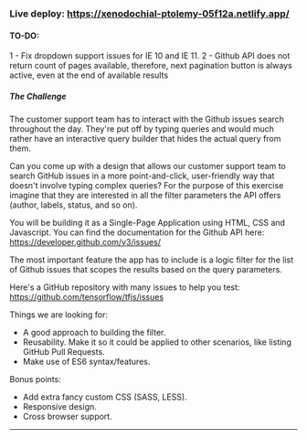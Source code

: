 ### Live deploy: https://xenodochial-ptolemy-05f12a.netlify.app/

#### TO-DO:
1 - Fix dropdown support issues for IE 10 and IE 11.
2 - Github API does not return count of pages available, therefore, next pagination button is always active, even at the end of available results


##### The Challenge
The customer support team has to interact with the Github issues search throughout the day. They're put off by typing queries and would much rather have an interactive query builder that hides the actual query from them.

Can you come up with a design that allows our customer support team to search GitHub issues in a more point-and-click, user-friendly way that doesn't involve typing complex queries?
For the purpose of this exercise imagine that they are interested in all the filter parameters the API offers (author, labels, status, and so on).

You will be building it as a Single-Page Application using HTML, CSS and Javascript. You can find the documentation for the Github API here: https://developer.github.com/v3/issues/

The most important feature the app has to include is a logic filter for the list of Github issues that scopes the results based on the query parameters.

Here's a GitHub repository with many issues to help you test: https://github.com/tensorflow/tfjs/issues

Things we are looking for:
- A good approach to building the filter.
- Reusability. Make it so it could be applied to other scenarios, like listing GitHub Pull Requests.
- Make use of ES6 syntax/features.

Bonus points:
- Add extra fancy custom CSS (SASS, LESS).
- Responsive design.
- Cross browser support.
----
